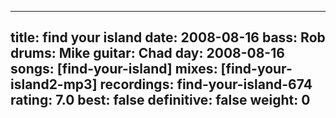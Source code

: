 
---
title: find your island
date: 2008-08-16
bass:	Rob
drums:	Mike
guitar:	Chad
day: 2008-08-16
songs: [find-your-island]
mixes: [find-your-island2-mp3]
recordings: find-your-island-674
rating: 7.0
best: false
definitive: false
weight: 0
---
